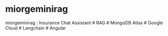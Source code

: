 # miorgeminirag
miorgeminirag : Insurance Chat Assistant # RAG # MongoDB Atlas # Google Cloud # Langchain # Angular
